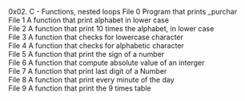 0x02. C - Functions, nested loops
File 0	Program that prints _purchar <br />
File 1	A function that print alphabet in lower case <br />
File 2	A function that print 10 times the alphabet, in lower case <br />
File 3	A function that checks for lowercase character <br />
File 4	A function that checks for alphabetic character<br />
File 5	A function that print the sign of a number <br />
File 6	A function that compute absolute value of an interger <br />
File 7	A function that print last digit of a Number <br />
File 8	A function that print every minute of the day <br />
File 9	A function that print the 9 times table <br />
